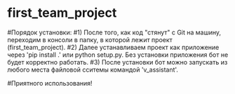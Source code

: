 # first_team_project

#Порядок установки:
#1) После того, как код "стянут" с Git на машину, переходим в консоли в папку, в которой лежит проект (first_team_project).
#2) Далее устанавливаем проект как приложение через 'pip install .' или python setup.py. Без установки приложения бот не будет корректно работать.
#3) После установки бот можно запускать из любого места файловой сситемы командой 'v_assistant'.

#Приятного использования!
